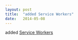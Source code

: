```yaml
---
layout: post
title:  "added Service Workers"
date:   2014-05-08
---
```


added <a href="http://www.w3.org/TR/service-workers/">Service Workers</a>